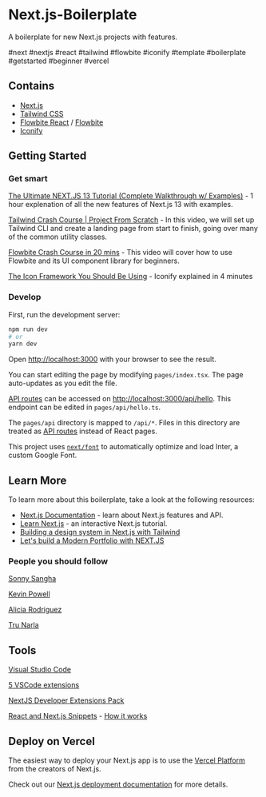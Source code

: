 # Next.js-Boilerplate

A boilerplate for new Next.js projects with features.

#next #nextjs #react #tailwind #flowbite #iconify #template #boilerplate #getstarted #beginner #vercel

## Contains

- [Next.js](https://nextjs.org/docs)
- [Tailwind CSS](https://tailwindcss.com/docs/guides/nextjs)
- [Flowbite React](https://github.com/themesberg/flowbite-react) / [Flowbite](https://flowbite.com/docs/getting-started/introduction/)
- [Iconify](https://docs.iconify.design/iconify-icon/react.html)

## Getting Started

### Get smart

[The Ultimate NEXT.JS 13 Tutorial (Complete Walkthrough w/ Examples)](https://www.youtube.com/watch?v=6aP9nyTcd44) - 1 hour explenation of all the new features of Next.js 13 with examples.

[Tailwind Crash Course | Project From Scratch](https://www.youtube.com/watch?v=dFgzHOX84xQ) - In this video, we will set up Tailwind CLI and create a landing page from start to finish, going over many of the common utility classes.

[Flowbite Crash Course in 20 mins](https://www.youtube.com/watch?v=KaLxCiilHns) - This video will cover how to use Flowbite and its UI component library for beginners.

[The Icon Framework You Should Be Using](https://www.youtube.com/watch?v=a6XI8XAuORM) - Iconify explained in 4 minutes

### Develop

First, run the development server:

```bash
npm run dev
# or
yarn dev
```

Open [http://localhost:3000](http://localhost:3000) with your browser to see the result.

You can start editing the page by modifying `pages/index.tsx`. The page auto-updates as you edit the file.

[API routes](https://nextjs.org/docs/api-routes/introduction) can be accessed on [http://localhost:3000/api/hello](http://localhost:3000/api/hello). This endpoint can be edited in `pages/api/hello.ts`.

The `pages/api` directory is mapped to `/api/*`. Files in this directory are treated as [API routes](https://nextjs.org/docs/api-routes/introduction) instead of React pages.

This project uses [`next/font`](https://nextjs.org/docs/basic-features/font-optimization) to automatically optimize and load Inter, a custom Google Font.

## Learn More

To learn more about this boilerplate, take a look at the following resources:

- [Next.js Documentation](https://nextjs.org/docs) - learn about Next.js features and API.
- [Learn Next.js](https://nextjs.org/learn) - an interactive Next.js tutorial.
- [Building a design system in Next.js with Tailwind](https://www.youtube.com/watch?v=T-Zv73yZ_QI)
- [Let's build a Modern Portfolio with NEXT.JS](https://www.youtube.com/watch?v=urgi2iz9P6U)

### People you should follow

[Sonny Sangha](https://www.youtube.com/@SonnySangha)

[Kevin Powell](https://www.youtube.com/@KevinPowell)

[Alicia Rodriguez](https://www.youtube.com/@timetocode_with_ali)

[Tru Narla](https://www.youtube.com/@mewtru/about)

## Tools

[Visual Studio Code](https://code.visualstudio.com/download)

[5 VSCode extensions](https://medium.com/geekculture/5-vscode-extensions-tricks-to-speed-up-react-nextjs-development-workflow-1b3b5773840d)

[NextJS Developer Extensions Pack](https://marketplace.visualstudio.com/items?itemName=IbrahimCesar.ibrahimcesar-nextjs-developer-pack)

[React and Next.js Snippets](https://marketplace.visualstudio.com/items?itemName=AvneeshAgarwal.react-nextjs-snippets&ref=specstet) - [How it works](https://www.youtube.com/watch?v=CyhpRx5lkNI)

## Deploy on Vercel

The easiest way to deploy your Next.js app is to use the [Vercel Platform](https://vercel.com/new?utm_medium=default-template&filter=next.js&utm_source=create-next-app&utm_campaign=create-next-app-readme) from the creators of Next.js.

Check out our [Next.js deployment documentation](https://nextjs.org/docs/deployment) for more details.
